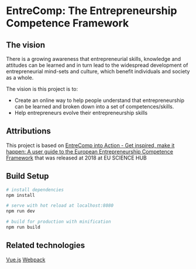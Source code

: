 # EntreComp: The Entrepreneurship Competence Framework

## The vision
 
 There is a growing awareness that entrepreneurial skills, knowledge and attitudes can be
 learned and in turn lead to the widespread development of entrepreneurial mind-sets
 and culture, which benefit individuals and society as a whole.
 
 The vision is this project is to:
 - Create an online way to help people understand that entrepreneurship can be learned and broken down into a set of competences/skills. 
 - Help entrepreneurs evolve their entrepreneurship skills

## Attributions

 This project is based on [EntreComp into Action - Get inspired, make it happen: A user guide to the European Entrepreneurship Competence Framework](https://ec.europa.eu/jrc/en/publication/eur-scientific-and-technical-research-reports/entrecomp-action-get-inspired-make-it-happen-user-guide-european-entrepreneurship-competence)
 that was released at 2018 at EU SCIENCE HUB  

## Build Setup

``` bash
# install dependencies
npm install

# serve with hot reload at localhost:8080
npm run dev

# build for production with minification
npm run build
```

## Related technologies
[Vue.js](https://vuejs.org/)
[Webpack](https://webpack.js.org/)

